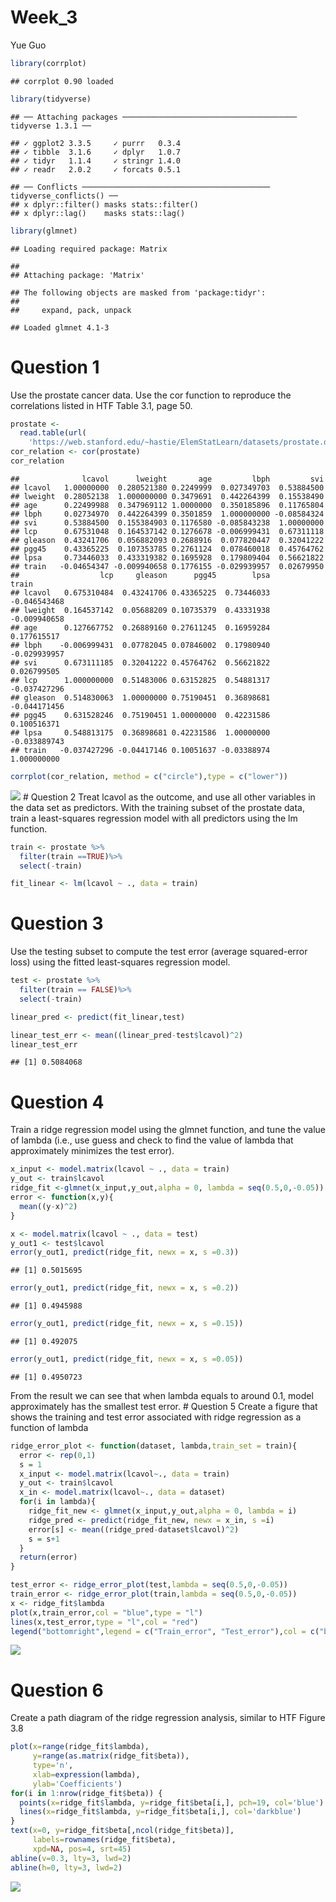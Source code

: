 Week_3
================
Yue Guo

``` r
library(corrplot)
```

    ## corrplot 0.90 loaded

``` r
library(tidyverse)
```

    ## ── Attaching packages ─────────────────────────────────────── tidyverse 1.3.1 ──

    ## ✓ ggplot2 3.3.5     ✓ purrr   0.3.4
    ## ✓ tibble  3.1.6     ✓ dplyr   1.0.7
    ## ✓ tidyr   1.1.4     ✓ stringr 1.4.0
    ## ✓ readr   2.0.2     ✓ forcats 0.5.1

    ## ── Conflicts ────────────────────────────────────────── tidyverse_conflicts() ──
    ## x dplyr::filter() masks stats::filter()
    ## x dplyr::lag()    masks stats::lag()

``` r
library(glmnet)
```

    ## Loading required package: Matrix

    ## 
    ## Attaching package: 'Matrix'

    ## The following objects are masked from 'package:tidyr':
    ## 
    ##     expand, pack, unpack

    ## Loaded glmnet 4.1-3

# Question 1

Use the prostate cancer data. Use the cor function to reproduce the
correlations listed in HTF Table 3.1, page 50.

``` r
prostate <- 
  read.table(url(
    'https://web.stanford.edu/~hastie/ElemStatLearn/datasets/prostate.data'))
cor_relation <- cor(prostate)
cor_relation
```

    ##              lcavol      lweight       age         lbph         svi
    ## lcavol   1.00000000  0.280521380 0.2249999  0.027349703  0.53884500
    ## lweight  0.28052138  1.000000000 0.3479691  0.442264399  0.15538490
    ## age      0.22499988  0.347969112 1.0000000  0.350185896  0.11765804
    ## lbph     0.02734970  0.442264399 0.3501859  1.000000000 -0.08584324
    ## svi      0.53884500  0.155384903 0.1176580 -0.085843238  1.00000000
    ## lcp      0.67531048  0.164537142 0.1276678 -0.006999431  0.67311118
    ## gleason  0.43241706  0.056882093 0.2688916  0.077820447  0.32041222
    ## pgg45    0.43365225  0.107353785 0.2761124  0.078460018  0.45764762
    ## lpsa     0.73446033  0.433319382 0.1695928  0.179809404  0.56621822
    ## train   -0.04654347 -0.009940658 0.1776155 -0.029939957  0.02679950
    ##                  lcp     gleason      pgg45        lpsa        train
    ## lcavol   0.675310484  0.43241706 0.43365225  0.73446033 -0.046543468
    ## lweight  0.164537142  0.05688209 0.10735379  0.43331938 -0.009940658
    ## age      0.127667752  0.26889160 0.27611245  0.16959284  0.177615517
    ## lbph    -0.006999431  0.07782045 0.07846002  0.17980940 -0.029939957
    ## svi      0.673111185  0.32041222 0.45764762  0.56621822  0.026799505
    ## lcp      1.000000000  0.51483006 0.63152825  0.54881317 -0.037427296
    ## gleason  0.514830063  1.00000000 0.75190451  0.36898681 -0.044171456
    ## pgg45    0.631528246  0.75190451 1.00000000  0.42231586  0.100516371
    ## lpsa     0.548813175  0.36898681 0.42231586  1.00000000 -0.033889743
    ## train   -0.037427296 -0.04417146 0.10051637 -0.03388974  1.000000000

``` r
corrplot(cor_relation, method = c("circle"),type = c("lower"))
```

![](HW_03_files/figure-gfm/unnamed-chunk-2-1.png)<!-- --> # Question 2
Treat lcavol as the outcome, and use all other variables in the data set
as predictors. With the training subset of the prostate data, train a
least-squares regression model with all predictors using the lm
function.

``` r
train <- prostate %>%
  filter(train ==TRUE)%>%
  select(-train)

fit_linear <- lm(lcavol ~ ., data = train)
```

# Question 3

Use the testing subset to compute the test error (average squared-error
loss) using the fitted least-squares regression model.

``` r
test <- prostate %>%
  filter(train == FALSE)%>%
  select(-train)

linear_pred <- predict(fit_linear,test)

linear_test_err <- mean((linear_pred-test$lcavol)^2)
linear_test_err 
```

    ## [1] 0.5084068

# Question 4

Train a ridge regression model using the glmnet function, and tune the
value of lambda (i.e., use guess and check to find the value of lambda
that approximately minimizes the test error).

``` r
x_input <- model.matrix(lcavol ~ ., data = train)
y_out <- train$lcavol
ridge_fit <-glmnet(x_input,y_out,alpha = 0, lambda = seq(0.5,0,-0.05))
error <- function(x,y){
  mean((y-x)^2)
}

x <- model.matrix(lcavol ~ ., data = test)
y_out1 <- test$lcavol
error(y_out1, predict(ridge_fit, newx = x, s =0.3))
```

    ## [1] 0.5015695

``` r
error(y_out1, predict(ridge_fit, newx = x, s =0.2))
```

    ## [1] 0.4945988

``` r
error(y_out1, predict(ridge_fit, newx = x, s =0.15))
```

    ## [1] 0.492075

``` r
error(y_out1, predict(ridge_fit, newx = x, s =0.05))
```

    ## [1] 0.4950723

From the result we can see that when lambda equals to around 0.1, model
approximately has the smallest test error. # Question 5 Create a figure
that shows the training and test error associated with ridge regression
as a function of lambda

``` r
ridge_error_plot <- function(dataset, lambda,train_set = train){
  error <- rep(0,1)
  s = 1
  x_input <- model.matrix(lcavol~., data = train)
  y_out <- train$lcavol
  x_in <- model.matrix(lcavol~., data = dataset)
  for(i in lambda){
    ridge_fit_new <- glmnet(x_input,y_out,alpha = 0, lambda = i)
    ridge_pred <- predict(ridge_fit_new, newx = x_in, s =i)
    error[s] <- mean((ridge_pred-dataset$lcavol)^2)
    s = s+1
  }
  return(error)
}

test_error <- ridge_error_plot(test,lambda = seq(0.5,0,-0.05))
train_error <- ridge_error_plot(train,lambda = seq(0.5,0,-0.05))
x <- ridge_fit$lambda
plot(x,train_error,col = "blue",type = "l")
lines(x,test_error,type = "l",col = "red")
legend("bottomright",legend = c("Train_error", "Test_error"),col = c("blue","red"),lty = 1, lwd = 1)
```

![](HW_03_files/figure-gfm/unnamed-chunk-6-1.png)<!-- -->

# Question 6

Create a path diagram of the ridge regression analysis, similar to HTF
Figure 3.8

``` r
plot(x=range(ridge_fit$lambda),
     y=range(as.matrix(ridge_fit$beta)),
     type='n',
     xlab=expression(lambda),
     ylab='Coefficients')
for(i in 1:nrow(ridge_fit$beta)) {
  points(x=ridge_fit$lambda, y=ridge_fit$beta[i,], pch=19, col='blue')
  lines(x=ridge_fit$lambda, y=ridge_fit$beta[i,], col='darkblue')
}
text(x=0, y=ridge_fit$beta[,ncol(ridge_fit$beta)], 
     labels=rownames(ridge_fit$beta),
     xpd=NA, pos=4, srt=45)
abline(v=0.3, lty=3, lwd=2)
abline(h=0, lty=3, lwd=2)
```

![](HW_03_files/figure-gfm/unnamed-chunk-7-1.png)<!-- -->
